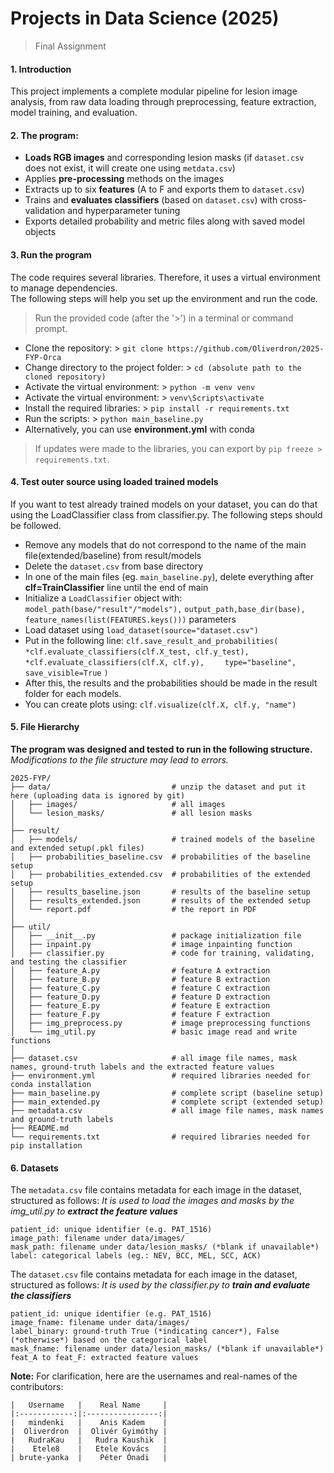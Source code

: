 # Projects in Data Science (2025)
> Final Assignment

#### 1. Introduction

This project implements a complete modular pipeline for lesion image analysis, from raw data loading through preprocessing, feature extraction, model training, and evaluation.

#### 2. The program:
- **Loads RGB images** and corresponding lesion masks (if `dataset.csv` does not exist, it will create one using `metdata.csv`)
- Applies **pre-processing** methods on the images
- Extracts up to six **features** (A to F and exports them to `dataset.csv`)
- Trains and **evaluates classifiers** (based on `dataset.csv`) with cross-validation and hyperparameter tuning
- Exports detailed probability and metric files along with saved model objects

#### 3. Run the program
The code requires several libraries. Therefore, it uses a virtual environment to manage dependencies.\
The following steps will help you set up the environment and run the code.

> Run the provided code (after the '>') in a terminal or command prompt.
- Clone the repository: > `git clone https://github.com/Oliverdron/2025-FYP-Orca`
- Change directory to the project folder: > `cd (absolute path to the cloned repository)`
- Activate the virtual environment: > `python -m venv venv`
- Activate the virtual environment: > `venv\Scripts\activate`
- Install the required libraries: > `pip install -r requirements.txt`
- Run the scripts: > `python main_baseline.py`
- Alternatively, you can use **environment.yml** with conda

> If updates were made to the libraries, you can export by `pip freeze > requirements.txt`.

#### 4. Test outer source using loaded trained models
If you want to test already trained models on your dataset, you can do that using the LoadClassifier
class from classifier.py.
The following steps should be followed.

- Remove any models that do not correspond to the name of the main file(extended/baseline) from result/models
- Delete the `dataset.csv` from base directory
- In one of the main files (eg. `main_baseline.py`), delete everything after **clf=TrainClassifier** line until the end of main
- Initialize a `LoadClassifier` object with:
    `model_path(base/"result"/"models"),`
    `output_path,base_dir(base),`
    `feature_names(list(FEATURES.keys()))` parameters
- Load dataset using `load_dataset(source="dataset.csv")`
- Put in the following line:
    `clf.save_result_and_probabilities(`
    `    *clf.evaluate_classifiers(clf.X_test, clf.y_test),`
    `    *clf.evaluate_classifiers(clf.X, clf.y),`
    `    type="baseline",`
    `    save_visible=True`
    `)`
- After this, the results and the probabilities should be made in the result folder for each models.
- You can create plots using: `clf.visualize(clf.X, clf.y, "name")`

#### 5. File Hierarchy

**The program was designed and tested to run in the following structure.**
*Modifications to the file structure may lead to errors.*

```
2025-FYP/
├── data/                           # unzip the dataset and put it here (uploading data is ignored by git)
│   ├── images/                     # all images
│   └── lesion_masks/               # all lesion masks
│ 
├── result/
│   ├── models/                     # trained models of the baseline and extended setup(.pkl files)
│   ├── probabilities_baseline.csv  # probabilities of the baseline setup
│   ├── probabilities_extended.csv  # probabilities of the extended setup
│   ├── results_baseline.json       # results of the baseline setup
│   ├── results_extended.json       # results of the extended setup
│   └── report.pdf                  # the report in PDF
│ 
├── util/
│   ├── __init__.py                 # package initialization file
│   ├── inpaint.py                  # image inpainting function
│   ├── classifier.py               # code for training, validating, and testing the classifier
│   ├── feature_A.py                # feature A extraction
│   ├── feature_B.py                # feature B extraction
│   ├── feature_C.py                # feature C extraction
│   ├── feature_D.py                # feature D extraction
│   ├── feature_E.py                # feature E extraction
│   ├── feature_F.py                # feature F extraction
│   ├── img_preprocess.py           # image preprocessing functions
│   └── img_util.py                 # basic image read and write functions
│ 
├── dataset.csv                     # all image file names, mask names, ground-truth labels and the extracted feature values
├── environment.yml                 # required libraries needed for conda installation
├── main_baseline.py                # complete script (baseline setup)
├── main_extended.py                # complete script (extended setup)
├── metadata.csv                    # all image file names, mask names and ground-truth labels
├── README.md
└── requirements.txt                # required libraries needed for pip installation
```

#### 6. Datasets

The `metadata.csv` file contains metadata for each image in the dataset, structured as follows:
*It is used to load the images and masks by the img_util.py to **extract the feature values***
```
patient_id: unique identifier (e.g. PAT_1516)
image_path: filename under data/images/
mask_path: filename under data/lesion_masks/ (*blank if unavailable*)
label: categorical labels (eg.: NEV, BCC, MEL, SCC, ACK)
```

The `dataset.csv` file contains metadata for each image in the dataset, structured as follows:
*It is used by the classifier.py to **train and evaluate the classifiers***
```
patient_id: unique identifier (e.g. PAT_1516)
image_fname: filename under data/images/
label_binary: ground-truth True (*indicating cancer*), False (*otherwise*) based on the categorical label
mask_fname: filename under data/lesion_masks/ (*blank if unavailable*)
feat_A to feat_F: extracted feature values
```

**Note:**
For clarification, here are the usernames and real-names of the contributors:
```
|   Username   |    Real Name     |
|:------------:|:----------------:|
|   mindenki   |    Anis Kadem    |
|  Oliverdron  |  Olivér Gyimóthy |
|   RudraKau   |   Rudra Kaushik  |
|    Etele8    |   Etele Kovács   |
| brute-yanka  |    Péter Ónadi   |
```